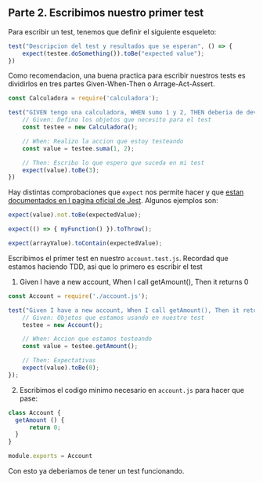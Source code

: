## Parte 2. Escribimos nuestro primer test

Para escribir un test, tenemos que definir el siguiente esqueleto:
```javascript
test("Descripcion del test y resultados que se esperan", () => {
    expect(testee.doSomething()).toBe("expected value");
})
```

Como recomendacion, una buena practica para escribir nuestros tests es dividirlos en tres partes Given-When-Then o Arrage-Act-Assert.
```javascript
const Calculadora = require('calculadora');

test("GIVEN tengo una calculadora, WHEN sumo 1 y 2, THEN deberia de devolver 3", () => {
    // Given: Defino los objetos que necesito para el test
    const testee = new Calculadora();

    // When: Realizo la accion que estoy testeando
    const value = testee.suma(1, 2);

    // Then: Escribo lo que espero que suceda en mi test
    expect(value).toBe(3);
})
```

Hay distintas comprobaciones que `expect` nos permite hacer y que [estan documentados en l pagina oficial de Jest](https://jestjs.io/docs/expect). Algunos ejemplos son:
```javascript
expect(value).not.toBe(expectedValue);

expect(() => { myFunction() }).toThrow();

expect(arrayValue).toContain(expectedValue);
```

Escribimos el primer test en nuestro `account.test.js`. Recordad que estamos haciendo TDD, asi que lo primero es escribir el test
1. Given I have a new account, When I call getAmount(), Then it returns 0

```javascript
const Account = require('./account.js');

test("Given I have a new account, When I call getAmount(), Then it returns 0", () => {
    // Given: Objetos que estamos usando en nuestro test
    testee = new Account();

    // When: Accion que estamos testeando
    const value = testee.getAmount();

    // Then: Expectativas
    expect(value).toBe(0);
});
```

2. Escribimos el codigo minimo necesario en `account.js` para hacer que pase:
```javascript
class Account {
  getAmount () {
      return 0;
  }
}

module.exports = Account
```

Con esto ya deberiamos de tener un test funcionando.